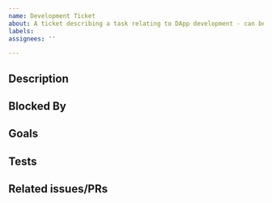 ```yaml
---
name: Development Ticket
about: A ticket describing a task relating to DApp development - can be either onchain or offchain.
labels:
assignees: ''

---
```


<!-- Is your task related to the development of a feature? -->

## Description

<!--
A clear and concise description of what the task is.

--- Example ---

## Description

Write a Contract for X action.

-->

## Blocked By

<!--
Is the task blocked by any ongoing ticket? Link it here via issue/PR number.
If a ticket for the blocking task doesn't exist, open a ticket on it.

--- Example ---

## Blocked By

- requires #75 to be merged

-->

## Goals

<!--
Describe the goals that will help you achieve the task. Use clear verbs to
describe them.

--- Example ---

## Goals

- [ ] refactor X
- [ ] add Y
- [ ] test Z
- [ ] update X
- [ ] amend Y

-->

## Tests

<!--
Describe the necessary tests required for the task to be considered _done_. If
they require separate PRs, please link via number. A task will not be
considered  _done_ until all these tests are :green: and integrated into the
CI.
-->

## Related issues/PRs

<!--
Add other linked tasks here.
-->
